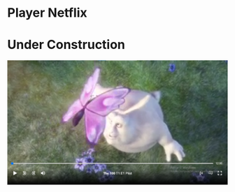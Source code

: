 # Player Netflix
# Under Construction
![Preview IMG](https://github.com/josuex220/netflix_player/blob/player/demo/img/ImageView.png?raw=true)

